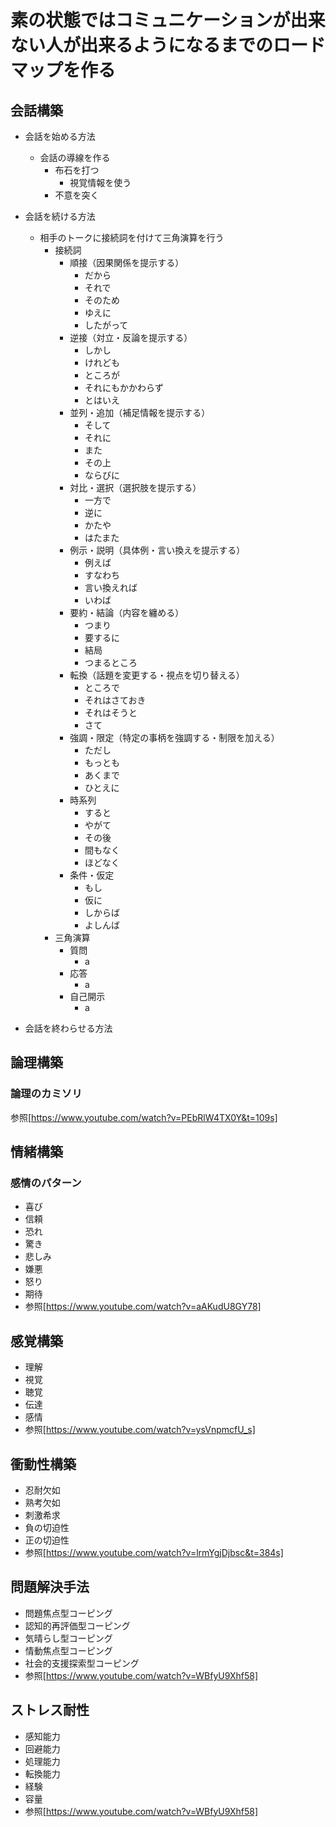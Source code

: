 # 素の状態ではコミュニケーションが出来ない人が出来るようになるまでのロードマップを作る
## 会話構築
- 会話を始める方法
    - 会話の導線を作る
        - 布石を打つ
            - 視覚情報を使う
        - 不意を突く

- 会話を続ける方法
    - 相手のトークに接続詞を付けて三角演算を行う
        - 接続詞
            - 順接（因果関係を提示する）
                - だから
                - それで
                - そのため
                - ゆえに
                - したがって
            - 逆接（対立・反論を提示する）
                - しかし
                - けれども
                - ところが
                - それにもかかわらず
                - とはいえ
            - 並列・追加（補足情報を提示する）
                - そして
                - それに
                - また
                - その上
                - ならびに
            - 対比・選択（選択肢を提示する）
                - 一方で
                - 逆に
                - かたや
                - はたまた
            - 例示・説明（具体例・言い換えを提示する）
                - 例えば
                - すなわち
                - 言い換えれば
                - いわば
            - 要約・結論（内容を纏める）
                - つまり
                - 要するに
                - 結局
                - つまるところ
            - 転換（話題を変更する・視点を切り替える）
                - ところで
                - それはさておき
                - それはそうと
                - さて
            - 強調・限定（特定の事柄を強調する・制限を加える）
                - ただし
                - もっとも
                - あくまで
                - ひとえに
            - 時系列
                - すると
                - やがて
                - その後
                - 間もなく
                - ほどなく
            - 条件・仮定
                - もし
                - 仮に
                - しからば
                - よしんば
        - 三角演算
            - 質問
                - a
            - 応答
                - a
            - 自己開示
                - a

- 会話を終わらせる方法


## 論理構築
### 論理のカミソリ
参照[https://www.youtube.com/watch?v=PEbRlW4TX0Y&t=109s]

## 情緒構築
### 感情のパターン
- 喜び
- 信頼
- 恐れ
- 驚き
- 悲しみ
- 嫌悪
- 怒り
- 期待
- 参照[https://www.youtube.com/watch?v=aAKudU8GY78]

## 感覚構築
- 理解
- 視覚
- 聴覚
- 伝達
- 感情
- 参照[https://www.youtube.com/watch?v=ysVnpmcfU_s]

## 衝動性構築
- 忍耐欠如
- 熟考欠如
- 刺激希求
- 負の切迫性
- 正の切迫性
- 参照[https://www.youtube.com/watch?v=lrmYgjDjbsc&t=384s]

## 問題解決手法
- 問題焦点型コーピング
- 認知的再評価型コーピング
- 気晴らし型コーピング
- 情動焦点型コーピング
- 社会的支援探索型コーピング
- 参照[https://www.youtube.com/watch?v=WBfyU9Xhf58]

## ストレス耐性
- 感知能力
- 回避能力
- 処理能力
- 転換能力
- 経験
- 容量
- 参照[https://www.youtube.com/watch?v=WBfyU9Xhf58]
